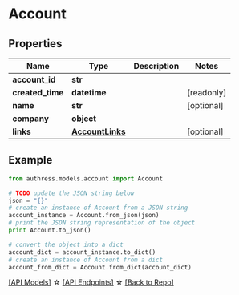 # Account


## Properties
Name | Type | Description | Notes
------------ | ------------- | ------------- | -------------
**account_id** | **str** |  | 
**created_time** | **datetime** |  | [readonly] 
**name** | **str** |  | [optional] 
**company** | **object** |  | 
**links** | [**AccountLinks**](AccountLinks.md) |  | [optional] 

## Example

```python
from authress.models.account import Account

# TODO update the JSON string below
json = "{}"
# create an instance of Account from a JSON string
account_instance = Account.from_json(json)
# print the JSON string representation of the object
print Account.to_json()

# convert the object into a dict
account_dict = account_instance.to_dict()
# create an instance of Account from a dict
account_from_dict = Account.from_dict(account_dict)
```
[[API Models]](./README.md#documentation-for-models) ☆ [[API Endpoints]](./README.md#documentation-for-api-endpoints) ☆ [[Back to Repo]](../README.md)


